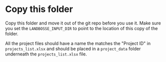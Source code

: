 # Copy this folder

Copy this folder and move it out of the git repo before you use it. Make sure you set the `LANDBOSSE_INPUT_DIR` to point to the location of this copy of the folder.

All the project files should have a name the matches the "Project ID" in `projects_list.xlsx` and should be placed in a `project_data` folder underneath the `projects_list.xlsx` file.
